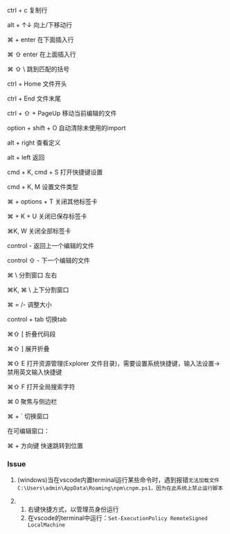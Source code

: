 ctrl + c 复制行

alt + ↑↓ 向上/下移动行

⌘ + enter 在下面插入行

⌘ ⇧  enter 在上面插入行

⌘ ⇧  \ 跳到匹配的括号

ctrl + Home 文件开头

ctrl + End 文件末尾

ctrl + ⇧ + PageUp 移动当前编辑的文件

option + shift + O 自动清除未使用的import

alt + right 查看定义

alt + left 返回

cmd + K, cmd + S 打开快捷键设置

cmd + K, M 设置文件类型

⌘ + options + T 关闭其他标签卡

⌘ + K + U 关闭已保存标签卡

⌘K, W 关闭全部标签卡

control - 返回上一个编辑的文件

control ⇧ - 下一个编辑的文件

⌘  \ 分割窗口 左右

⌘K, ⌘  \ 上下分割窗口

⌘ = /- 调整大小

control + tab 切换tab

⌘⇧  [  折叠代码段

⌘⇧  ]  展开折叠

⌘⇧  E 打开资源管理(Explorer 文件目录)，需要设置系统快捷键，输入法设置->禁用英文输入快捷键

⌘⇧  F 打开全局搜索字符

⌘ 0 聚焦与侧边栏

⌘ + ` 切换窗口

在可编辑窗口：

⌘ + 方向键 快速跳转到位置





### Issue

1. (windows)当在vscode内置terminal运行某些命令时，遇到报错`无法加载文件 C:\Users\admin\AppData\Roaming\npm\cnpm.ps1，因为在此系统上禁止运行脚本`

1. 1. 右键快捷方式，以管理员身份运行
   2. 在vscode的terminal中运行：`Set-ExecutionPolicy RemoteSigned LocalMachine`